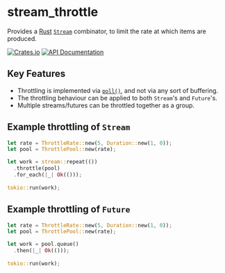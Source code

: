 # stream_throttle
Provides a 
[Rust](https://www.rust-lang.org) 
[`Stream`](https://docs.rs/futures/0.1.21/futures/stream/trait.Stream.html)
combinator, to limit the rate at which items are produced.

[![Crates.io](https://img.shields.io/crates/v/stream_throttle.svg)](https://crates.io/crates/stream_throttle)
[![API Documentation](https://docs.rs/stream_throttle/badge.svg)](https://docs.rs/stream_throttle/)

## Key Features
- Throttling is implemented via
[`poll()`](https://docs.rs/futures/0.1.21/futures/future/trait.Future.html#tymethod.poll), 
and not via any sort of buffering.
- The throttling behaviour can be applied to both `Stream`'s and `Future`'s.
- Multiple streams/futures can be throttled together as a group.

## Example throttling of `Stream`
```rust
let rate = ThrottleRate::new(5, Duration::new(1, 0));
let pool = ThrottlePool::new(rate);

let work = stream::repeat(())
  .throttle(pool)
  .for_each(|_| Ok(()));
  
tokio::run(work);
```

## Example throttling of `Future`
```rust
let rate = ThrottleRate::new(5, Duration::new(1, 0));
let pool = ThrottlePool::new(rate);

let work = pool.queue()
  .then(|_| Ok(()));
  
tokio::run(work);
```
